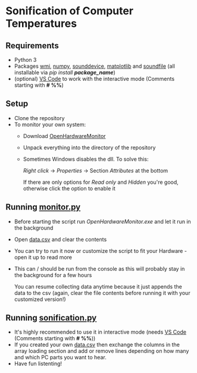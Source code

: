 # Sonification of Computer Temperatures

## Requirements

- Python 3
- Packages [wmi](https://pypi.org/project/WMI/), [numpy](https://pypi.org/project/numpy/), [sounddevice](https://pypi.org/project/sounddevice/), [matplotlib](https://pypi.org/project/matplotlib/) and [soundfile](https://pypi.org/project/soundfile/) (all installable via _pip install __package_name___)
- (optional) [VS Code](https://code.visualstudio.com/) to work with the interactive mode (Comments starting with __# %%__)


## Setup

- Clone the repository
- To monitor your own system: 
  - Download [OpenHardwareMonitor](https://openhardwaremonitor.org/downloads/)
  - Unpack everything into the directory of the repository
  - Sometimes Windows disables the dll. To solve this:
    
    _Right click_ -> _Properties_ -> Section _Attributes_ at the bottom
    
    If there are only options for _Read only_ and _Hidden_ you're good, otherwise click the option to enable it

## Running [monitor.py](https://github.com/meisterhauns/pc-temps-sonification/blob/main/monitor.py)

- Before starting the script run _OpenHardwareMonitor.exe_ and let it run in the background
- Open [data.csv](https://github.com/meisterhauns/pc-temps-sonification/blob/main/data.csv) and clear the contents
- You can try to run it now or customize the script to fit your Hardware - open it up to read more
- This can / should be run from the console as this will probably stay in the background for a few hours
  
  You can resume collecting data anytime because it just appends the data to the csv (again, clear the file contents before running it with your customized version!)

## Running [sonification.py](https://github.com/meisterhauns/pc-temps-sonification/blob/main/sonification.py)

- It's highly recommended to use it in interactive mode (needs [VS Code](https://code.visualstudio.com/) (Comments starting with __# %%__))
- If you created your own [data.csv](https://github.com/meisterhauns/pc-temps-sonification/blob/main/data.csv) then exchange the columns in the array loading section and add or remove lines depending on how many and which PC parts you want to hear.
- Have fun listenting!